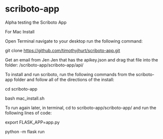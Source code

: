 # scriboto-app
Alpha testing the Scriboto App


For Mac Install

Open Terminal
navigate to your desktop
run the following command:

git clone https://github.com/timothyjhurt/scriboto-app.git

Get an email from Jen Jen that has the apikey.json and drag that file into the folder: /scriboto-app/scriboto-app/api/

To install and run scriboto, run the following commands from the scriboto-app folder and follow all of the directions of the install:

cd scriboto-app

bash mac_install.sh

To run again later, in terminal, cd to scriboto-app/scriboto-app/ and run the following lines of code:

export FLASK_APP=app.py 

python -m flask run 
